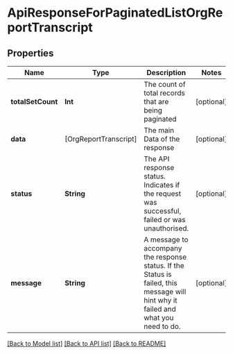 # ApiResponseForPaginatedListOrgReportTranscript

## Properties
Name | Type | Description | Notes
------------ | ------------- | ------------- | -------------
**totalSetCount** | **Int** | The count of total records that are being paginated | [optional] 
**data** | [OrgReportTranscript] | The main Data of the response | [optional] 
**status** | **String** | The API response status. Indicates if the request was successful, failed or was unauthorised. | [optional] 
**message** | **String** | A message to accompany the response status.  If the Status is failed, this message will hint why it failed and what you need to do. | [optional] 

[[Back to Model list]](../README.md#documentation-for-models) [[Back to API list]](../README.md#documentation-for-api-endpoints) [[Back to README]](../README.md)


